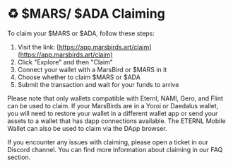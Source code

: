 # ♻ $MARS/ $ADA Claiming

To claim your $MARS or $ADA, follow these steps:

1. Visit the link: [https://app.marsbirds.art/claim](https://app.marsbirds.art/claim)
2. Click "Explore" and then "Claim"
3. Connect your wallet with a MarsBird or $MARS in it
4. Choose whether to claim $MARS or $ADA
5. Submit the transaction and wait for your funds to arrive

Please note that only wallets compatible with Eternl, NAMI, Gero, and Flint can be used to claim. If your MarsBirds are in a Yoroi or Daedalus wallet, you will need to restore your wallet in a different wallet app or send your assets to a wallet that has dapp connections available. The ETERNL Mobile Wallet can also be used to claim via the DApp browser.

If you encounter any issues with claiming, please open a ticket in our Discord channel. You can find more information about claiming in our FAQ section.
